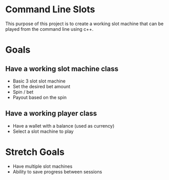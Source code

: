 # Command Line Slots

This purpose of this project is to create a working slot machine that
can be played from the command line using c++.

# Goals

## Have a working slot machine class

* Basic 3 slot slot machine
* Set the desired bet amount
* Spin / bet
* Payout based on the spin

## Have a working player class

* Have a wallet with a balance (used as currency)
* Select a slot machine to play

# Stretch Goals

* Have multiple slot machines
* Ability to save progress between sessions
